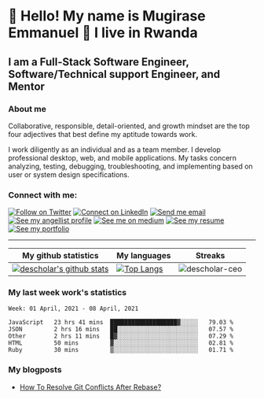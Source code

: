 # :handshake: Hello! My name is Mugirase Emmanuel :man: I live in Rwanda

## I am a Full-Stack Software Engineer, Software/Technical support Engineer, and Mentor
### About me
Collaborative, responsible, detail-oriented, and growth mindset are the top four adjectives that best define my aptitude towards work.

I work diligently as an individual and as a team member. I develop professional desktop, web, and mobile applications. My tasks concern analyzing, testing, debugging, troubleshooting, and implementing based on user or system design specifications.

### Connect with me:

[![Follow on Twitter](https://img.shields.io/badge/--twitter?label=Twitter&logo=Twitter&style=social)](https://twitter.com/descholar3) [![Connect on LinkedIn](https://img.shields.io/badge/--linkedin?label=LinkedIn&logo=LinkedIn&style=social)](https://www.linkedin.com/in/mugirase-emmanuel) [![Send me email](https://img.shields.io/badge/--gmail?label=Gmail&logo=Gmail&style=social)](mailto:emmamugira@gmail.com) [![See my angellist profile](https://img.shields.io/badge/--angellist?label=AngelList&logo=AngelList&style=social)](https://angel.co/u/mugirase-emmanuel-1) [![See me on medium](https://img.shields.io/badge/--medium?label=Medium&logo=medium&style=social)](https://medium.com/@emmamugira) [![See my resume](https://img.shields.io/badge/--resume?label=Resume&logo=resume&style=social)](./assets/mugirase-emmanuel-resume.pdf) [![See my portfolio](https://img.shields.io/badge/--portfolio?label=Portfolio&logo=portfolio&style=social)](https://descholar.netlify.app/)
___

|My github statistics|My languages|Streaks|
|-|-|-|
|[![descholar's github stats](https://github-readme-stats.vercel.app/api?username=descholar-ceo&show_icons=true&theme=dark&hide_title=true)](https://github.com/descholar-ceo)|[![Top Langs](https://github-readme-stats.vercel.app/api/top-langs/?username=descholar-ceo&show_icons=true&theme=dark&layout=compact&hide_title=true)](https://github.com/descholar-ceo)|![descholar-ceo](https://github-readme-streak-stats.herokuapp.com/?user=descholar-ceo&theme=dark)

### My last week work's statistics
<!--START_SECTION:waka-->
```text
Week: 01 April, 2021 - 08 April, 2021

JavaScript   23 hrs 41 mins  ███████████████████▓░░░░░   79.03 % 
JSON         2 hrs 16 mins   ██░░░░░░░░░░░░░░░░░░░░░░░   07.57 % 
Other        2 hrs 11 mins   █▓░░░░░░░░░░░░░░░░░░░░░░░   07.29 % 
HTML         50 mins         ▓░░░░░░░░░░░░░░░░░░░░░░░░   02.81 % 
Ruby         30 mins         ▒░░░░░░░░░░░░░░░░░░░░░░░░   01.71 % 
```
<!--END_SECTION:waka-->
### My blogposts
<!-- BLOG-POST-LIST:START -->
- [How To Resolve Git Conflicts After Rebase?](https://medium.com/@emmamugira/how-to-resolve-git-conflicts-after-rebase-e4afde1eab1?source=rss-e9c027d169e1------2)
<!-- BLOG-POST-LIST:END -->